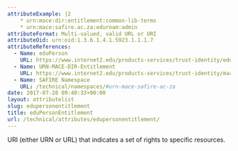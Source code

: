```yaml
---
attributeExample: |2
    * urn:mace:dir:entitlement:common-lib-terms
    * urn:mace:safire.ac.za:eduroam:admin
attributeFormat: Multi-valued, valid URL or URI
attributeOid: urn:oid:1.3.6.1.4.1.5923.1.1.1.7
attributeReferences:
  - Name: eduPerson
    URL: https://www.internet2.edu/products-services/trust-identity/eduperson-eduorg/#service-features
  - Name: URN-MACE-DIR-Entitlement
    URL: https://www.internet2.edu/products-services/trust-identity/mace-registries/urnmace-namespace/urn-mace-dir-registry/urn-mace-dir-entitlement/
  - Name: SAFIRE Namespace
    URL: /technical/namespaces/#urn-mace-safire-ac-za
date: 2017-07-28 09:40:33+00:00
layout: attributelist
slug: edupersonentitlement
title: eduPersonEntitlement
url: /technical/attributes/edupersonentitlement/
---
```


URI (either URN or URL) that indicates a set of rights to specific resources.
